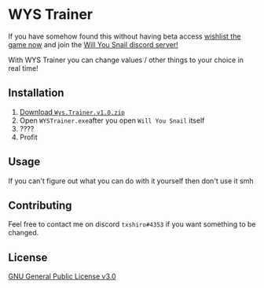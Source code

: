 # WYS Trainer

If you have somehow found this without having beta access [wishlist the game now](https://store.steampowered.com/app/1115050/Will_You_Snail/) and join the [Will You Snail discord server!](https://discord.gg/48p2w8n)

With WYS Trainer you can change values / other things to your choice in real time!

## Installation

1. [Download `Wys.Trainer.v1.0.zip`](https://github.com/txshiro/WYS-Trainer/releases)
2. Open `WYSTrainer.exe`after you open `Will You Snail` itself
3. ????
4. Profit

## Usage
If you can't figure out what you can do with it yourself then don't use it smh
## Contributing
Feel free to contact me on discord `txshiro#4353` if you want something to be changed.

## License
[GNU General Public License v3.0](https://choosealicense.com/licenses/gpl-3.0/)
